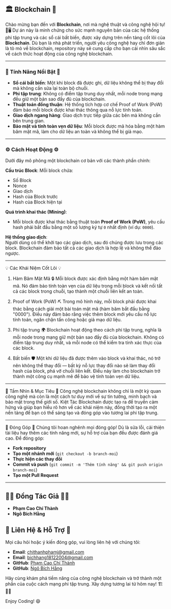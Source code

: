 ## 🏛️ **Blockchain** 🚀  
Chào mừng bạn đến với **Blockchain**, nơi mà nghệ thuật và công nghệ hội tụ! 🎨🖥️ Dự án này là minh chứng cho sức mạnh nguyên bản của các hệ thống phi tập trung và các sổ cái bất biến, được xây dựng trên nền tảng cốt lõi của **Blockchain**. Dù bạn là nhà phát triển, người yêu công nghệ hay chỉ đơn giản là tò mò về blockchain, repository này sẽ cung cấp cho bạn cái nhìn sâu sắc về cách thức hoạt động của công nghệ blockchain.

---

### 🌟 **Tính Năng Nổi Bật** 🌟  
- **Sổ cái bất biến**: Một khi block đã được ghi, dữ liệu không thể bị thay đổi mà không cần sửa lại toàn bộ chuỗi.  
- **Phi tập trung**: Không có điểm tập trung duy nhất, mỗi node trong mạng đều giữ một bản sao đầy đủ của blockchain.  
- **Thuật toán đồng thuận**: Hệ thống tích hợp cơ chế Proof of Work (PoW) đảm bảo mỗi block được khai thác thông qua nỗ lực tính toán.  
- **Giao dịch ngang hàng**: Giao dịch trực tiếp giữa các bên mà không cần bên trung gian.  
- **Bảo mật và tính toàn vẹn dữ liệu**: Mỗi block được mã hóa bằng một hàm băm mật mã, làm cho dữ liệu an toàn và không thể bị giả mạo.

---

### ⚙️ **Cách Hoạt Động** ⚙️  
Dưới đây mô phỏng một blockchain cơ bản với các thành phần chính:

**Cấu trúc Block**: Mỗi block chứa:  
- Số Block  
- Nonce  
- Giao dịch  
- Hash của Block trước  
- Hash của Block hiện tại

**Quá trình khai thác (Mining)**:  
- Mỗi block được khai thác bằng thuật toán **Proof of Work (PoW)**, yêu cầu hash phải bắt đầu bằng một số lượng ký tự `0` nhất định (ví dụ: `0000`).

**Hệ thống giao dịch**:  
Người dùng có thể khởi tạo các giao dịch, sau đó chúng được lưu trong các block. Blockchain đảm bảo tất cả các giao dịch là hợp lệ và không thể đảo ngược.

---

💡 Các Khái Niệm Cốt Lõi 💡
1. Hàm Băm Mật Mã 🔒
Mỗi block được xác định bằng một hàm băm mật mã. Nó đảm bảo tính toàn vẹn của dữ liệu trong mỗi block và kết nối tất cả các block trong chuỗi, tạo thành một chuỗi liên kết an toàn.

2. Proof of Work (PoW) ⛏️
Trong mô hình này, mỗi block phải được khai thác bằng cách giải một bài toán mật mã (hàm băm bắt đầu bằng "0000"). Điều này đảm bảo rằng việc thêm block mới yêu cầu nỗ lực tính toán, ngăn chặn tấn công hoặc giả mạo dữ liệu.

3. Phi tập trung 🌍
Blockchain hoạt động theo cách phi tập trung, nghĩa là mỗi node trong mạng giữ một bản sao đầy đủ của blockchain. Không có điểm tập trung duy nhất, và mỗi node có thể kiểm tra tính xác thực của các block.

4. Bất biến 🛡️
Một khi dữ liệu đã được thêm vào block và khai thác, nó trở nên không thể thay đổi — bất kỳ nỗ lực thay đổi nào sẽ làm thay đổi hash của block, phá vỡ chuỗi liên kết. Điều này làm cho blockchain trở thành một công cụ mạnh mẽ để bảo vệ tính toàn vẹn dữ liệu.

---

🎯 Tầm Nhìn & Mục Tiêu 🎯
Công nghệ blockchain không chỉ là một kỳ quan công nghệ mà còn là một cách tư duy mới về sự tin tưởng, minh bạch và bảo mật trong thế giới số. Kiệt Tác Blockchain được tạo ra để truyền cảm hứng và giúp bạn hiểu rõ hơn về các khái niệm này, đồng thời tạo ra một nền tảng để bạn có thể sáng tạo và đóng góp vào tương lai phi tập trung.

---

🤝 Đóng Góp 🤝
Chúng tôi hoan nghênh mọi đóng góp! Dù là sửa lỗi, cải thiện tài liệu hay thêm các tính năng mới, sự hỗ trợ của bạn đều được đánh giá cao. Để đóng góp:

- **Fork repository**  
- **Tạo một nhánh mới** (`git checkout -b branch-moi`)  
- **Thực hiện các thay đổi**  
- **Commit và push** (`git commit -m 'Thêm tính năng' && git push origin branch-moi`)  
- **Tạo một Pull Request**

---

## 🧑‍💻 **Đồng Tác Giả** 🧑‍💻
- **Phạm Cao Chí Thành**
- **Ngô Bích Hằng**

## 💬 **Liên Hệ & Hỗ Trợ** 💬
Mọi câu hỏi hoặc ý kiến đóng góp, vui lòng liên hệ với chúng tôi:

- **Email**: [chithanhphamj@gmail.com](mailto:chithanhphamj@gmail.com)
- **Email**: [bichhang18122004@gmail.com](mailto:bichhang18122004@gmail.com)  
- **GitHub**: [Phạm Cao Chí Thành](https://github.com/JayT1912)  
- **GitHub**: [Ngô Bích Hằng](https://github.com/Hannie1812)  

Hãy cùng khám phá tiềm năng của công nghệ blockchain và trở thành một phần của cuộc cách mạng phi tập trung. Xây dựng tương lai từ hôm nay! 🏗️🔗✨


Enjoy Coding! 😄
